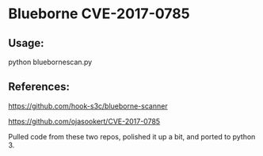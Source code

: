 # Blueborne CVE-2017-0785

## Usage: 
  
  python bluebornescan.py

## References:

https://github.com/hook-s3c/blueborne-scanner

https://github.com/ojasookert/CVE-2017-0785


Pulled code from these two repos, polished it up a bit, and ported to python 3.

